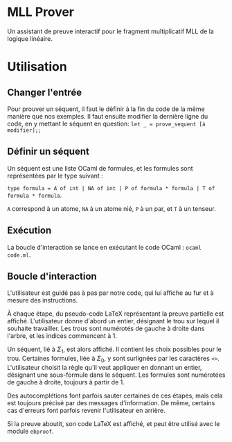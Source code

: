 # MLL Prover
Un assistant de preuve interactif pour le fragment multiplicatif MLL de la logique linéaire.

# Utilisation
## Changer l'entrée
Pour prouver un séquent, il faut le définir à la fin du code de la même manière que nos exemples. Il faut  ensuite modifier la dernière ligne du code, en y mettant le séquent en question: ```let _ = prove_sequent [à modifier];;```

## Définir un séquent
Un séquent est une liste OCaml de formules, et les formules sont représentées par le type suivant :

```type formula = A of int | NA of int | P of formula * formula | T of formula * formula```.

```A``` correspond à un atome, ```NA``` à un atome nié, ```P``` à un  par, et ```T``` à un tenseur.

## Exécution
La boucle d'interaction se lance en exécutant le code OCaml :
```ocaml code.ml```.    

## Boucle d'interaction
L'utilisateur est guidé pas à pas par notre code, qui lui affiche au fur et à mesure des instructions. 

À chaque étape, du pseudo-code LaTeX représentant la preuve partielle est affiché. L'utilisateur donne d'abord un entier, désignant le trou sur lequel il souhaite travailler. Les trous sont numérotés de gauche à droite dans l'arbre, et les indices commencent à 1.

Un séquent, lié à $\Sigma_1$, est alors affiché. Il contient les choix possibles pour le trou. Certaines formules, liée à $\Sigma_0$, y sont surlignées par les caractères ```<>```. L'utilisateur choisit la règle qu'il veut appliquer en donnant un entier, désignant une sous-formule dans le séquent. Les formules sont numérotées de gauche à droite, toujours à partir de 1.

Des autocomplétions font parfois sauter certaines de ces étapes, mais cela est toujours précisé par des messages d'information. De même, certains cas d'erreurs font parfois revenir l'utilisateur en arrière.

Si la preuve aboutit, son code LaTeX est affiché, et peut être utilisé avec le module ```ebproof```.